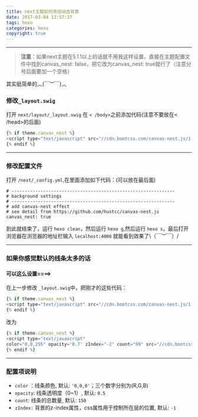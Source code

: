 ```yaml
---
title: next主题如何添加动态背景
date: 2017-03-04 13:57:37
tags: hexo
categories: hexo 
copyright: true
---
```


-------

>**注意**：如果next主题在5.1.1以上的话就不用我这样设置，直接在主题配置文件中找到canvas_nest: false，把它改为canvas_nest: true就行了（注意分号后面要加一个空格）



其实挺简单的︿(￣︶￣)︿
### 修改`_layout.swig`

打开  ` next/layout/_layout.swig `
在 `< /body>`之前添加代码(注意不要放在< /head>的后面)

```JavaScript
{% if theme.canvas_nest %}
<script type="text/javascript" src="//cdn.bootcss.com/canvas-nest.js/1.0.0/canvas-nest.min.js"></script>
{% endif %}
```

-------

<!-- more -->

### 修改配置文件
打开 `/next/_config.yml`,在里面添加如下代码：(可以放在最后面)

```
# --------------------------------------------------------------
# background settings
# --------------------------------------------------------------
# add canvas-nest effect
# see detail from https://github.com/hustcc/canvas-nest.js
canvas_nest: true
```
到此就结束了，运行 `hexo clean`，然后运行 `hexo g`,然后运行 `hexo s`，最后打开浏览器在浏览器的地址栏输入 `localhost:4000` 就能看到效果了\（￣︶￣）/

-------


### 如果你感觉默认的线条太多的话

#### 可以这么设置====>

在上一步修改  `_layout.swig`中，把刚才的这些代码：

```JavaScript
{% if theme.canvas_nest %}
<script type="text/javascript" src="//cdn.bootcss.com/canvas-nest.js/1.0.0/canvas-nest.min.js"></script>
{% endif %}

```
改为

```JavaScript
{% if theme.canvas_nest %}
<script type="text/javascript"
color="0,0,255" opacity='0.7' zIndex="-2" count="99" src="//cdn.bootcss.com/canvas-nest.js/1.0.0/canvas-nest.min.js"></script>
{% endif %}

```

-------

### 配置项说明
* `color` ：线条颜色, 默认: `'0,0,0'`；三个数字分别为(R,G,B)
* `opacity`: 线条透明度（0~1）, 默认: `0.5`
* `count`: 线条的总数量, 默认: `150`
* `zIndex:` 背景的z-index属性，css属性用于控制所在层的位置, 默认: `-1`

